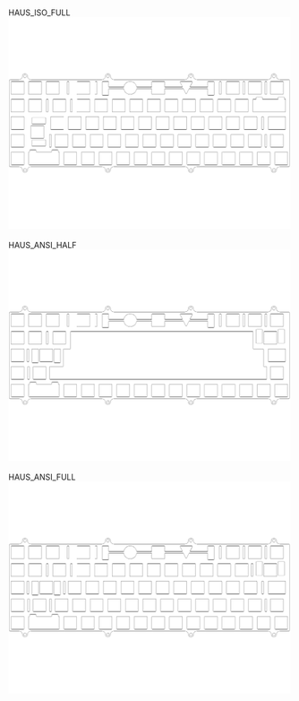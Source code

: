 <br/>HAUS_ISO_FULL<br/>![image](./HAUS_ISO_FULL.png)<br/>
<br/>HAUS_ANSI_HALF<br/>![image](./HAUS_ANSI_HALF.png)<br/>
<br/>HAUS_ANSI_FULL<br/>![image](./HAUS_ANSI_FULL.png)<br/>
